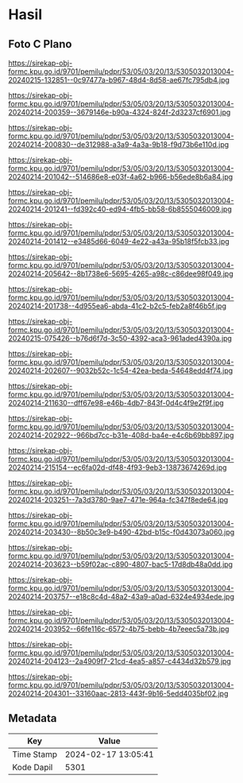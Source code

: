 # Hasil

## Foto C Plano

https://sirekap-obj-formc.kpu.go.id/9701/pemilu/pdpr/53/05/03/20/13/5305032013004-20240215-132851--0c97477a-b967-48d4-8d58-ae67fc795db4.jpg

https://sirekap-obj-formc.kpu.go.id/9701/pemilu/pdpr/53/05/03/20/13/5305032013004-20240214-200359--3679146e-b90a-4324-824f-2d3237cf6901.jpg

https://sirekap-obj-formc.kpu.go.id/9701/pemilu/pdpr/53/05/03/20/13/5305032013004-20240214-200830--de312988-a3a9-4a3a-9b18-f9d73b6e110d.jpg

https://sirekap-obj-formc.kpu.go.id/9701/pemilu/pdpr/53/05/03/20/13/5305032013004-20240214-201042--514686e8-e03f-4a62-b966-b56ede8b6a84.jpg

https://sirekap-obj-formc.kpu.go.id/9701/pemilu/pdpr/53/05/03/20/13/5305032013004-20240214-201241--fd392c40-ed94-4fb5-bb58-6b8555046009.jpg

https://sirekap-obj-formc.kpu.go.id/9701/pemilu/pdpr/53/05/03/20/13/5305032013004-20240214-201412--e3485d66-6049-4e22-a43a-95b18f5fcb33.jpg

https://sirekap-obj-formc.kpu.go.id/9701/pemilu/pdpr/53/05/03/20/13/5305032013004-20240214-205642--8b1738e6-5695-4265-a98c-c86dee98f049.jpg

https://sirekap-obj-formc.kpu.go.id/9701/pemilu/pdpr/53/05/03/20/13/5305032013004-20240214-201738--4d955ea6-abda-41c2-b2c5-feb2a8f46b5f.jpg

https://sirekap-obj-formc.kpu.go.id/9701/pemilu/pdpr/53/05/03/20/13/5305032013004-20240215-075426--b76d6f7d-3c50-4392-aca3-961aded4390a.jpg

https://sirekap-obj-formc.kpu.go.id/9701/pemilu/pdpr/53/05/03/20/13/5305032013004-20240214-202607--9032b52c-1c54-42ea-beda-54648edd4f74.jpg

https://sirekap-obj-formc.kpu.go.id/9701/pemilu/pdpr/53/05/03/20/13/5305032013004-20240214-211630--dff67e98-e46b-4db7-843f-0d4c4f9e2f9f.jpg

https://sirekap-obj-formc.kpu.go.id/9701/pemilu/pdpr/53/05/03/20/13/5305032013004-20240214-202922--966bd7cc-b31e-408d-ba4e-e4c6b69bb897.jpg

https://sirekap-obj-formc.kpu.go.id/9701/pemilu/pdpr/53/05/03/20/13/5305032013004-20240214-215154--ec6fa02d-df48-4f93-9eb3-13873674269d.jpg

https://sirekap-obj-formc.kpu.go.id/9701/pemilu/pdpr/53/05/03/20/13/5305032013004-20240214-203251--7a3d3780-9ae7-471e-964a-fc347f8ede64.jpg

https://sirekap-obj-formc.kpu.go.id/9701/pemilu/pdpr/53/05/03/20/13/5305032013004-20240214-203430--8b50c3e9-b490-42bd-b15c-f0d43073a060.jpg

https://sirekap-obj-formc.kpu.go.id/9701/pemilu/pdpr/53/05/03/20/13/5305032013004-20240214-203623--b59f02ac-c890-4807-bac5-17d8db48a0dd.jpg

https://sirekap-obj-formc.kpu.go.id/9701/pemilu/pdpr/53/05/03/20/13/5305032013004-20240214-203757--e18c8c4d-48a2-43a9-a0ad-6324e4934ede.jpg

https://sirekap-obj-formc.kpu.go.id/9701/pemilu/pdpr/53/05/03/20/13/5305032013004-20240214-203952--66fe116c-6572-4b75-bebb-4b7eeec5a73b.jpg

https://sirekap-obj-formc.kpu.go.id/9701/pemilu/pdpr/53/05/03/20/13/5305032013004-20240214-204123--2a4909f7-21cd-4ea5-a857-c4434d32b579.jpg

https://sirekap-obj-formc.kpu.go.id/9701/pemilu/pdpr/53/05/03/20/13/5305032013004-20240214-204301--33160aac-2813-443f-9b16-5edd4035bf02.jpg


## Metadata

| Key        | Value               |
| ---------- | ------------------- |
| Time Stamp | 2024-02-17 13:05:41 |
| Kode Dapil | 5301                |



